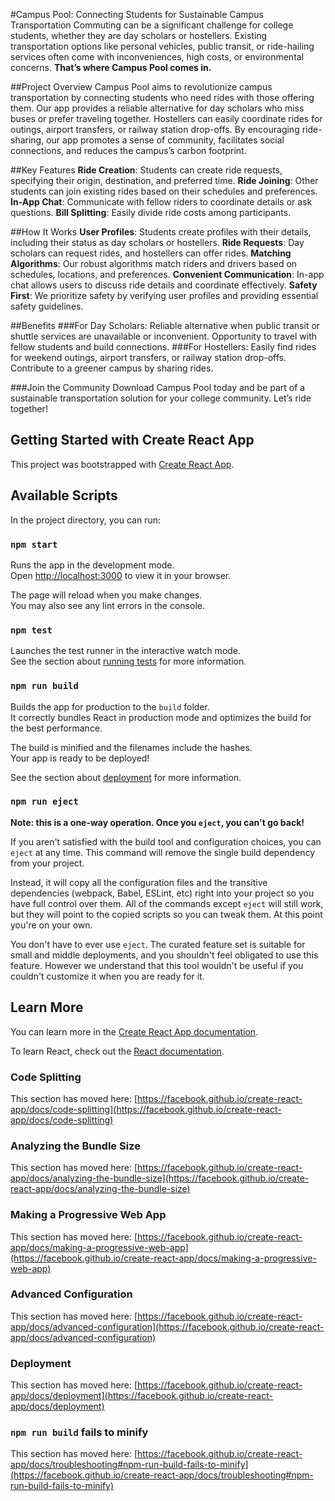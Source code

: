 #Campus Pool: Connecting Students for Sustainable Campus Transportation
Commuting can be a significant challenge for college students, whether they are day scholars or hostellers. Existing transportation options like personal vehicles, public transit, or ride-hailing services often come with inconveniences, high costs, or environmental concerns. **That’s where Campus Pool comes in.**

##Project Overview
Campus Pool aims to revolutionize campus transportation by connecting students who need rides with those offering them. Our app provides a reliable alternative for day scholars who miss buses or prefer traveling together. Hostellers can easily coordinate rides for outings, airport transfers, or railway station drop-offs. By encouraging ride-sharing, our app promotes a sense of community, facilitates social connections, and reduces the campus’s carbon footprint.

##Key Features
**Ride Creation**: Students can create ride requests, specifying their origin, destination, and preferred time.
**Ride Joining**: Other students can join existing rides based on their schedules and preferences.
**In-App Chat**: Communicate with fellow riders to coordinate details or ask questions.
**Bill Splitting**: Easily divide ride costs among participants.

##How It Works
**User Profiles**: Students create profiles with their details, including their status as day scholars or hostellers.
**Ride Requests**: Day scholars can request rides, and hostellers can offer rides.
**Matching Algorithms**: Our robust algorithms match riders and drivers based on schedules, locations, and preferences.
**Convenient Communication**: In-app chat allows users to discuss ride details and coordinate effectively.
**Safety First**: We prioritize safety by verifying user profiles and providing essential safety guidelines.

##Benefits
###For Day Scholars:
Reliable alternative when public transit or shuttle services are unavailable or inconvenient.
Opportunity to travel with fellow students and build connections.
###For Hostellers:
Easily find rides for weekend outings, airport transfers, or railway station drop-offs.
Contribute to a greener campus by sharing rides.


###Join the Community
Download Campus Pool today and be part of a sustainable transportation solution for your college community. Let’s ride together!

## Getting Started with Create React App

This project was bootstrapped with [Create React App](https://github.com/facebook/create-react-app).

## Available Scripts

In the project directory, you can run:

### `npm start`

Runs the app in the development mode.\
Open [http://localhost:3000](http://localhost:3000) to view it in your browser.

The page will reload when you make changes.\
You may also see any lint errors in the console.

### `npm test`

Launches the test runner in the interactive watch mode.\
See the section about [running tests](https://facebook.github.io/create-react-app/docs/running-tests) for more information.

### `npm run build`

Builds the app for production to the `build` folder.\
It correctly bundles React in production mode and optimizes the build for the best performance.

The build is minified and the filenames include the hashes.\
Your app is ready to be deployed!

See the section about [deployment](https://facebook.github.io/create-react-app/docs/deployment) for more information.

### `npm run eject`

**Note: this is a one-way operation. Once you `eject`, you can't go back!**

If you aren't satisfied with the build tool and configuration choices, you can `eject` at any time. This command will remove the single build dependency from your project.

Instead, it will copy all the configuration files and the transitive dependencies (webpack, Babel, ESLint, etc) right into your project so you have full control over them. All of the commands except `eject` will still work, but they will point to the copied scripts so you can tweak them. At this point you're on your own.

You don't have to ever use `eject`. The curated feature set is suitable for small and middle deployments, and you shouldn't feel obligated to use this feature. However we understand that this tool wouldn't be useful if you couldn't customize it when you are ready for it.

## Learn More

You can learn more in the [Create React App documentation](https://facebook.github.io/create-react-app/docs/getting-started).

To learn React, check out the [React documentation](https://reactjs.org/).

### Code Splitting

This section has moved here: [https://facebook.github.io/create-react-app/docs/code-splitting](https://facebook.github.io/create-react-app/docs/code-splitting)

### Analyzing the Bundle Size

This section has moved here: [https://facebook.github.io/create-react-app/docs/analyzing-the-bundle-size](https://facebook.github.io/create-react-app/docs/analyzing-the-bundle-size)

### Making a Progressive Web App

This section has moved here: [https://facebook.github.io/create-react-app/docs/making-a-progressive-web-app](https://facebook.github.io/create-react-app/docs/making-a-progressive-web-app)

### Advanced Configuration

This section has moved here: [https://facebook.github.io/create-react-app/docs/advanced-configuration](https://facebook.github.io/create-react-app/docs/advanced-configuration)

### Deployment

This section has moved here: [https://facebook.github.io/create-react-app/docs/deployment](https://facebook.github.io/create-react-app/docs/deployment)

### `npm run build` fails to minify

This section has moved here: [https://facebook.github.io/create-react-app/docs/troubleshooting#npm-run-build-fails-to-minify](https://facebook.github.io/create-react-app/docs/troubleshooting#npm-run-build-fails-to-minify)

